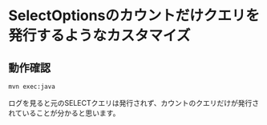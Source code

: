 # SelectOptionsのカウントだけクエリを発行するようなカスタマイズ

## 動作確認

```sh
mvn exec:java
```

ログを見ると元のSELECTクエリは発行されず、カウントのクエリだけが発行されていることが分かると思います。
